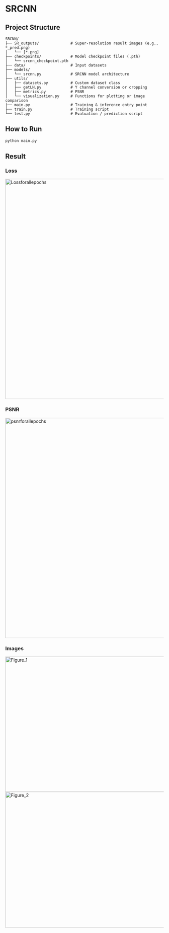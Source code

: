 # SRCNN
## Project Structure
```
SRCNN/
├── SR_outputs/              # Super-resolution result images (e.g., *_pred.png)
│   └── [*.png]
├── checkpoints/             # Model checkpoint files (.pth)
│   └── srcnn_checkpoint.pth
├── data/                    # Input datasets
├── models/
│   └── srcnn.py             # SRCNN model architecture
├── utils/
│   ├── datasets.py          # Custom dataset class
│   ├── getLH.py             # Y channel conversion or cropping
│   ├── metrics.py           # PSNR
│   └── visualization.py     # Functions for plotting or image comparison
├── main.py                  # Training & inference entry point
├── train.py                 # Training script
└── test.py                  # Evaluation / prediction script
```

## How to Run
```bash
python main.py
```

## Result
### Loss
<img width="1000" height="700" alt="Lossforallepochs" src="https://github.com/user-attachments/assets/d2b26f8d-a124-4619-acd3-62aa0ae7f08a" />

### PSNR
<img width="1000" height="700" alt="psnrforallepochs" src="https://github.com/user-attachments/assets/66922c90-6a79-46e3-9e06-f3e92174d74e" />

### Images
<img width="1200" height="430" alt="Figure_1" src="https://github.com/user-attachments/assets/761d6958-ac0f-44cd-b5ee-f66e0c541a3a" />
<img width="1200" height="432" alt="Figure_2" src="https://github.com/user-attachments/assets/3fde3fb4-5b54-4e39-add3-8fec77241e03" />
